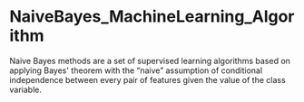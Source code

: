 # NaiveBayes_MachineLearning_Algorithm
Naive Bayes methods are a set of supervised learning algorithms based on applying Bayes' theorem with the “naive” assumption of conditional independence between every pair of features given the value of the class variable.
